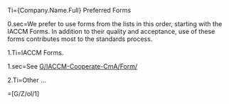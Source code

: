 Ti={Company.Name.Full} Preferred Forms

0.sec=We prefer to use forms from the lists in this order, starting with the IACCM Forms.  In addition to their quality and acceptance, use of these forms contributes most to the standards process.  

1.Ti=IACCM Forms.

1.sec=See <a href="index.php?action=list&file=G/IACCM-Cooperate-CmA/Demo/">G/IACCM-Cooperate-CmA/Form/</a> 

2.Ti=Other ...

=[G/Z/ol/1]